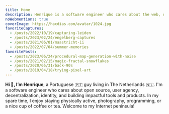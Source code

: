 ```yaml
---
title: Home
description: Henrique is a software engineer who cares about the web, decentralization, identity, user agency, and making impactful tools for developers and users.
noWebmentions: true
coverImage: https://hacdias.com/avatar/1024.jpg
favoriteCaptures:
  - /posts/2022/10/19/capturing-leiden
  - /posts/2023/02/24/engelberg-captures
  - /posts/2021/06/01/maastricht-ii
  - /posts/2022/07/04/summer-memories
favoritePosts:
  - /posts/2023/06/24/procedural-map-generation-with-noise
  - /posts/2021/02/15/magic-fractal-snowflakes
  - /posts/2020/05/31/back-90s
  - /posts/2019/04/18/trying-pixel-art
---
```


**Hi 👋, I’m Henrique**, a Portuguese 🇵🇹 guy living in The Netherlands 🇳🇱. I'm a software engineer who cares about open source, user agency, decentralization, identity, and building impactful tools and products. In my spare time, I enjoy staying physically active, photography, programming, or a nice cup of coffee or tea. Welcome to my Internet peninsula!

